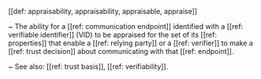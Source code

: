 [[def: appraisability, appraisability, appraisable, appraise]]

~ The ability for a [[ref: communication endpoint]] identified with a [[ref: verifiable identifier]] (VID) to be appraised for the set of its [[ref: properties]] that enable a [[ref: relying party]] or a [[ref: verifier]] to make a [[ref: trust decision]] about communicating with that [[ref: endpoint]].

~ See also: [[ref: trust basis]], [[ref: verifiability]].

